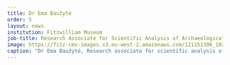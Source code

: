 ```yaml
---
title: Dr Ema Baužytė
order: 5
layout: news
institution: Fitzwilliam Museum
job-title: Research Associate for Scientific Analysis of Archaeological Metals
image: https://fitz-cms-images.s3.eu-west-2.amazonaws.com/121151396_10219001222637865_6401241136449979207_o-copy-1-.jpg
caption: "Dr Ema Baužytė, Research associate for scientific analysis of archaeological metals, The Fitzwilliam Museum, Cambridge."
---
```


